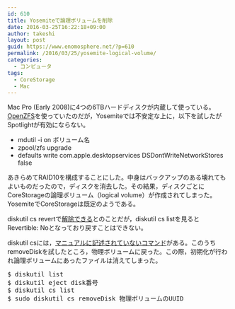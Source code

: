```yaml
---
id: 610
title: Yosemiteで論理ボリュームを削除
date: 2016-03-25T16:22:18+09:00
author: takeshi
layout: post
guid: https://www.enomosphere.net/?p=610
permalink: /2016/03/25/yosemite-logical-volume/
categories:
  - コンピュータ
tags:
  - CoreStorage
  - Mac
---
```

Mac Pro (Early 2008)に4つの6TBハードディスクが内蔵して使っている。<a href="https://openzfsonosx.org">OpenZFS</a>を使っていたのだが，Yosemiteでは不安定な上に，以下を試したがSpotlightが有効にならない。
<!--more-->

<ul>
	<li>mdutil -i on ボリューム名</li>
	<li>zpool/zfs upgrade</li>
	<li>defaults write com.apple.desktopservices DSDontWriteNetworkStores false</li>
</ul>
あきらめてRAID10を構成することにした。中身はバックアップのある壊れてもよいものだったので，ディスクを消去した。その結果，ディスクごとにCoreStorageの論理ボリューム（logical volume）が作成されてしまった。YosemiteでCoreStorageは既定のようである。

diskutil cs revertで<a href="http://www.macotakara.jp/blog/mac_os_x/entry-25055.html">解除できる</a>とのことだが，diskutil cs listを見るとRevertible: Noとなっており戻すことはできない。

diskutil csには，<a href="http://blog.fosketts.net/2011/08/05/undocumented-corestorage-commands/">マニュアルに記述されていないコマンド</a>がある。このうちremoveDiskを試したところ，物理ボリュームに戻った。この際，初期化が行われ論理ボリュームにあったファイルは消えてしまった。
<pre>$ diskutil list
$ diskutil eject disk番号
$ diskutil cs list
$ sudo diskutil cs removeDisk 物理ボリュームのUUID
</pre>